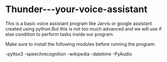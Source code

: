 # Thunder---your-voice-assistant
This is a basic voice assistant program like Jarvis or google assistant created using python.But this is not too much advanced and we will use if else condition to perform tasks inside our program.

Make sure to install the following modules before running the program:

-pyttsx3
-speechrecognition
-wikipedia
-datetime
-PyAudio


